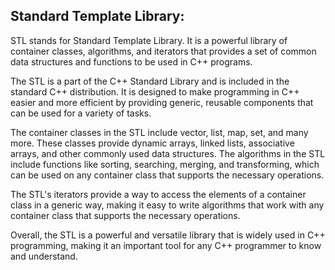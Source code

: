 ## Standard Template Library:
STL stands for Standard Template Library. It is a powerful library of container classes, algorithms, and iterators that provides a set of common data structures and functions to be used in C++ programs.

The STL is a part of the C++ Standard Library and is included in the standard C++ distribution. It is designed to make programming in C++ easier and more efficient by providing generic, reusable components that can be used for a variety of tasks.

The container classes in the STL include vector, list, map, set, and many more. These classes provide dynamic arrays, linked lists, associative arrays, and other commonly used data structures. The algorithms in the STL include functions like sorting, searching, merging, and transforming, which can be used on any container class that supports the necessary operations.

The STL's iterators provide a way to access the elements of a container class in a generic way, making it easy to write algorithms that work with any container class that supports the necessary operations.

Overall, the STL is a powerful and versatile library that is widely used in C++ programming, making it an important tool for any C++ programmer to know and understand.